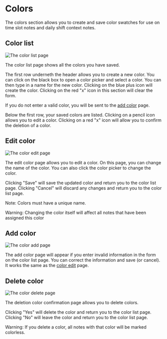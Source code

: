 # Colors

The colors section allows you to create and save color swatches for use on time
slot notes and daily shift context notes.

## Color list

![The color list page](images/color_list.png)

The color list page shows all the colors you have saved.

The first row underneth the header allows you to create a new color. You can
click on the black box to open a color picker and select a color. You can then
type in a name for the new color. Clicking on the blue plus icon will create the
color. Clicking on the red "x" icon in this section will clear the form.

If you do not enter a valid color, you will be sent to the
[add color](#add-color) page.

Below the first row, your saved colors are listed. Clicking on a pencil icon
allows you to edit a color. Clicking on a red "x" icon will allow you to confirm
the deletion of a color.

## Edit color

![The color edit page](images/color_edit.png)

The edit color page allows you to edit a color. On this page, you can change the
name of the color. You can also click the color picker to change the color.

Clicking "Save" will save the updated color and return you to the color list
page. Clicking "Cancel" will discard any changes and return you to the color
list page.

Note: Colors must have a unique name.

Warning: Changing the color itself will affect all notes that have been assigned
this color

## Add color

![The color add page](images/color_add.png)

The add color page will appear if you enter invalid information in the form on
the color list page. You can correct the information and save (or cancel). It
works the same as the [color edit](#edit-color) page.

## Delete color

![The color delete page](images/color_delete.png)

The deletion color confirmation page allows you to delete colors.

Clicking "Yes" will delete the color and return you to the color list page.
Clicking "No" will leave the color and return you to the color list page.

Warning: If you delete a color, all notes with that color will be marked
colorless.
